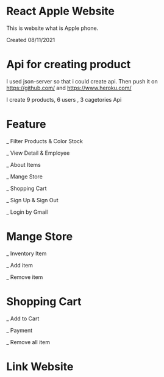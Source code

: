 # React Apple Website 

This is website what is Apple phone.

Created 08/11/2021

# Api for creating product 

I used json-server so that i could create api. Then push it on https://github.com/ and https://www.heroku.com/

I create 9 products, 6 users , 3 cagetories Api

# Feature

_ Filter Products & Color Stock

_ View Detail & Employee

_ About Items

_ Mange Store 

_ Shopping Cart

_ Sign Up & Sign Out

_ Login by Gmail 


# Mange Store 

_ Inventory Item

_ Add item 

_ Remove item

# Shopping Cart

_ Add to Cart 

_ Payment

_ Remove all item

# Link Website

